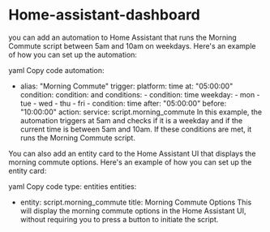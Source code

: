 # Home-assistant-dashboard
you can add an automation to Home Assistant that runs the Morning Commute script between 5am and 10am on weekdays. Here's an example of how you can set up the automation:

yaml
Copy code
automation:
  - alias: "Morning Commute"
    trigger:
      platform: time
      at: "05:00:00"
    condition:
      condition: and
      conditions:
        - condition: time
          weekday:
            - mon
            - tue
            - wed
            - thu
            - fri
        - condition: time
          after: "05:00:00"
          before: "10:00:00"
    action:
      service: script.morning_commute
In this example, the automation triggers at 5am and checks if it is a weekday and if the current time is between 5am and 10am. If these conditions are met, it runs the Morning Commute script.

You can also add an entity card to the Home Assistant UI that displays the morning commute options. Here's an example of how you can set up the entity card:

yaml
Copy code
type: entities
entities:
  - entity: script.morning_commute
title: Morning Commute Options
This will display the morning commute options in the Home Assistant UI, without requiring you to press a button to initiate the script.
